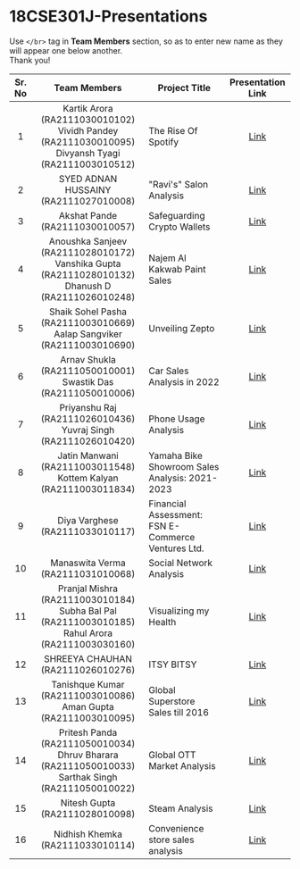 # 18CSE301J-Presentations

Use `</br>` tag in **Team Members** section, so as to enter new name as they will appear one below another.
</br>Thank you!

| Sr. No | Team Members | Project Title | Presentation Link |
|:------:|:------------:|---------------|:-------------------:|
|    1   | Kartik Arora (RA2111030010102) <br/> Vividh Pandey (RA2111030010095) <br/> Divyansh Tyagi (RA2111003010512) | The Rise Of Spotify | [Link](https://www.canva.com/design/DAFuszKjry8/H-_Y1l49GYRxKJfGYANmSw/edit) |
|    2  | SYED ADNAN HUSSAINY (RA2111027010008) | "Ravi's" Salon Analysis | [Link](https://drive.google.com/file/d/1aiQIHkjSk_AzhP9KEjHzoDgXsV8PWwHK/view?usp=sharing) |
|    3   |  Akshat Pande (RA2111030010057) | Safeguarding Crypto Wallets | [Link](https://www.canva.com/design/DAFuycUj7nA/cAO-5R58dvyHMHoN6aFkDw/watch?utm_content=DAFuycUj7nA&utm_campaign=designshare&utm_medium=link&utm_source=publishsharelink) |
|    4   | Anoushka Sanjeev (RA2111028010172) <br/> Vanshika Gupta (RA2111028010132) <br/> Dhanush D (RA2111026010248) | Najem Al Kakwab Paint Sales | [Link](https://drive.google.com/file/d/1_YciI3sGsTVso8dlZFRW7A9aH7wmzoC5/view?usp=drivesdk) |
|    5   | Shaik Sohel Pasha (RA2111003010669) <br/> Aalap Sangviker (RA2111003010690) <br/> | Unveiling Zepto | [Link](https://drive.google.com/file/d/1onTY38y2pRuUr9OpoNmO1K8yn6kbagqB/view) |
|    6   | Arnav Shukla (RA2111050010001) <br/> Swastik Das (RA2111050010006)  | Car Sales Analysis in 2022 | [Link](https://www.canva.com/design/DAFugKEiADE/50IwT97QTHaJrB0Trga0bw/view?utm_content=DAFugKEiADE&utm_campaign=designshare&utm_medium=link&utm_source=publishsharelink) |
|    7   | Priyanshu Raj (RA2111026010436) <br/> Yuvraj Singh (RA2111026010420)  | Phone Usage Analysis | [Link](https://drive.google.com/file/d/1ATeuOZreZ3uCwYBS4zs27NJ-aYMqA8hK/view) |
|    8   | Jatin Manwani (RA2111003011548) <br/> Kottem Kalyan (RA2111003011834)  | Yamaha Bike Showroom Sales Analysis: 2021-2023 | [Link](https://kalyankottem.github.io/18CSE301J-INFOVIZ-CT2/ct2_report.pdf) |
|    9   | Diya Varghese (RA2111033010117)  | Financial Assessment: FSN E-Commerce Ventures Ltd. | [Link](https://www.canva.com/design/DAFuzC0MJfg/Isz3-h95bRB_lXjVuxL85A/view?utm_content=DAFuzC0MJfg&utm_campaign=designshare&utm_medium=link&utm_source=publishsharelink) |
|    10   |Manaswita Verma (RA2111031010068)|Social Network Analysis|[Link](https://drive.google.com/file/d/1PpOQGwAhmykyj6cKKkYD0JDG70_E2Lzf/view?usp=sharing)|
|    11   |Pranjal Mishra (RA2111003010184) <br/> Subha Bal Pal (RA2111003010185) <br/> Rahul Arora (RA2111003030160)|Visualizing my Health|[Link](https://github.com/mohit2pal/18CSE301J-Projects/files/12653656/Infoviz-report.pdf)|
|    12   |SHREEYA CHAUHAN (RA2111026010276)|ITSY BITSY|[Link](https://drive.google.com/file/d/1AQ3t9l-F2eWPQz35hNkhDt8VWqRIQprY/view?usp=sharing)|
|    13   | Tanishque Kumar (RA2111003010086) <br/> Aman Gupta (RA2111003010095) | Global Superstore Sales till 2016 | [Link](https://github.com/AmanGupta5555/Information-Visualization.git) |
|    14   | Pritesh Panda (RA2111050010034) <br/> Dhruv Bharara (RA2111050010033) <br/> Sarthak Singh (RA2111050010022) | Global OTT Market Analysis | [Link](https://drive.google.com/file/d/1Q6GvH3QuO_66dcfV07NACxkTOOxrwdp4/view?usp=sharing) |
|    15   | Nitesh Gupta (RA2111028010098)  | Steam Analysis | [Link](https://my.visme.co/view/g7363rrw-steam-research-report) |
|    16   | Nidhish Khemka (RA2111033010114) | Convenience store sales analysis | [Link](https://drive.google.com/file/d/1mOJC9frNHfCLFda4ZMXRaMuhT71mZ054/view?usp=drivesdk) |


